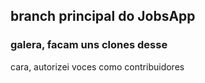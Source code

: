 ## branch principal do JobsApp
### galera, facam uns clones desse 
cara, autorizei voces como 
contribuidores
